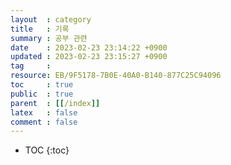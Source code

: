 ```yaml
---
layout  : category 
title   : 기록 
summary : 공부 관련  
date    : 2023-02-23 23:14:22 +0900
updated : 2023-02-23 23:15:27 +0900
tag     : 
resource: EB/9F5178-7B0E-40A0-B140-877C25C94096
toc     : true
public  : true
parent  : [[/index]] 
latex   : false
comment : false
---
```

* TOC
{:toc}

# 
